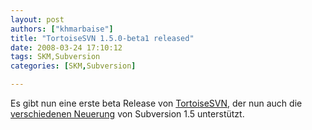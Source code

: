 ```yaml
---
layout: post
authors: ["khmarbaise"]
title: "TortoiseSVN 1.5.0-beta1 released"
date: 2008-03-24 17:10:12
tags: SKM,Subversion
categories: [SKM,Subversion]

---
```

Es gibt nun eine erste beta Release von <a href="http://www.tortoisesvn.org"  title="TortoiseSVN">TortoiseSVN</a>, der nun auch die <a href="http://tortoisesvn.tigris.org/tsvn_1.5_releasenotes.html"  title="Release Notes 1.5">verschiedenen Neuerung</a> von Subversion 1.5 unterstützt.
